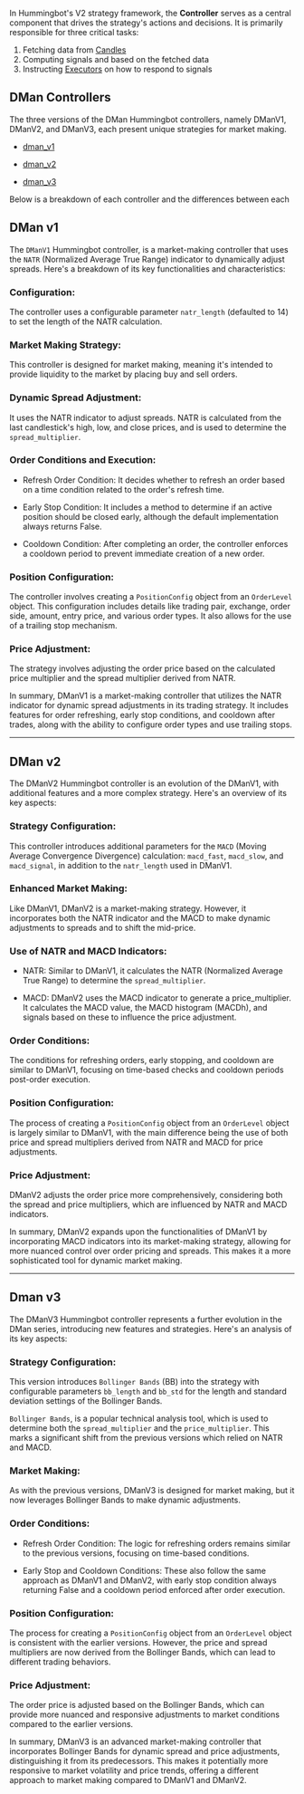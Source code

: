 In Hummingbot's V2 strategy framework, the **Controller** serves as a central component that drives the strategy's actions and decisions. It is primarily responsible for three critical tasks:

1. Fetching data from [Candles](./candles-feed.md)
2. Computing signals and based on the fetched data
3. Instructing [Executors](./executors.md) on how to respond to signals

## DMan Controllers

 The three versions of the DMan Hummingbot controllers, namely DManV1, DManV2, and DManV3, each present unique strategies for market making. 

- [dman_v1](https://github.com/hummingbot/hummingbot/blob/master/hummingbot/smart_components/controllers/dman_v1.py)

- [dman_v2](https://github.com/hummingbot/hummingbot/blob/master/hummingbot/smart_components/controllers/dman_v2.py)

- [dman_v3](https://github.com/hummingbot/hummingbot/blob/master/hummingbot/smart_components/controllers/dman_v3.py)

Below is a breakdown of each controller and the differences between each


## DMan v1 

The `DManV1` Hummingbot controller, is a market-making controller that uses the `NATR` (Normalized Average True Range) indicator to dynamically adjust spreads. Here's a breakdown of its key functionalities and characteristics:

### **Configuration:** 

The controller uses a configurable parameter `natr_length` (defaulted to 14) to set the length of the NATR calculation.

### **Market Making Strategy:** 

This controller is designed for market making, meaning it's intended to provide liquidity to the market by placing buy and sell orders.

### **Dynamic Spread Adjustment:** 

It uses the NATR indicator to adjust spreads. NATR is calculated from the last candlestick's high, low, and close prices, and is used to determine the `spread_multiplier`.

### **Order Conditions and Execution:**

- Refresh Order Condition: It decides whether to refresh an order based on a time condition related to the order's refresh time.

- Early Stop Condition: It includes a method to determine if an active position should be closed early, although the default implementation always returns False.

- Cooldown Condition: After completing an order, the controller enforces a cooldown period to prevent immediate creation of a new order.

### **Position Configuration:** 

The controller involves creating a `PositionConfig` object from an `OrderLevel` object. This configuration includes details like trading pair, exchange, order side, amount, entry price, and various order types. It also allows for the use of a trailing stop mechanism.

### **Price Adjustment:** 

The strategy involves adjusting the order price based on the calculated price multiplier and the spread multiplier derived from NATR.

In summary, DManV1 is a market-making controller that utilizes the NATR indicator for dynamic spread adjustments in its trading strategy. It includes features for order refreshing, early stop conditions, and cooldown after trades, along with the ability to configure order types and use trailing stops.

---

## DMan v2

The DManV2 Hummingbot controller is an evolution of the DManV1, with additional features and a more complex strategy. Here's an overview of its key aspects:

### **Strategy Configuration:** 

This controller introduces additional parameters for the `MACD` (Moving Average Convergence Divergence) calculation: `macd_fast`, `macd_slow`, and `macd_signal`, in addition to the `natr_length` used in DManV1.

### **Enhanced Market Making:** 

Like DManV1, DManV2 is a market-making strategy. However, it incorporates both the NATR indicator and the MACD to make dynamic adjustments to spreads and to shift the mid-price.

### **Use of NATR and MACD Indicators:**

- NATR: Similar to DManV1, it calculates the NATR (Normalized Average True Range) to determine the `spread_multiplier`.

- MACD: DManV2 uses the MACD indicator to generate a price_multiplier. It calculates the MACD value, the MACD histogram (MACDh), and signals based on these to influence the price adjustment.

### **Order Conditions:** 

The conditions for refreshing orders, early stopping, and cooldown are similar to DManV1, focusing on time-based checks and cooldown periods post-order execution.

### **Position Configuration:** 

The process of creating a `PositionConfig` object from an `OrderLevel` object is largely similar to DManV1, with the main difference being the use of both price and spread multipliers derived from NATR and MACD for price adjustments.

### **Price Adjustment:** 

DManV2 adjusts the order price more comprehensively, considering both the spread and price multipliers, which are influenced by NATR and MACD indicators.

In summary, DManV2 expands upon the functionalities of DManV1 by incorporating MACD indicators into its market-making strategy, allowing for more nuanced control over order pricing and spreads. This makes it a more sophisticated tool for dynamic market making.

---

## Dman v3

The DManV3 Hummingbot controller represents a further evolution in the DMan series, introducing new features and strategies. Here's an analysis of its key aspects:

### **Strategy Configuration:** 

This version introduces `Bollinger Bands` (BB) into the strategy with configurable parameters `bb_length` and `bb_std` for the length and standard deviation settings of the Bollinger Bands.

`Bollinger Bands`, is a popular technical analysis tool, which is used to determine both the `spread_multiplier` and the `price_multiplier`. This marks a significant shift from the previous versions which relied on NATR and MACD.

### **Market Making:** 

As with the previous versions, DManV3 is designed for market making, but it now leverages Bollinger Bands to make dynamic adjustments.

### **Order Conditions:**

-  Refresh Order Condition: The logic for refreshing orders remains similar to the previous versions, focusing on time-based conditions.

-  Early Stop and Cooldown Conditions: These also follow the same approach as DManV1 and DManV2, with early stop condition always returning False and a cooldown period enforced after order execution.

### **Position Configuration:** 

The process for creating a `PositionConfig` object from an `OrderLevel` object is consistent with the earlier versions. However, the price and spread multipliers are now derived from the Bollinger Bands, which can lead to different trading behaviors.

### **Price Adjustment:** 

The order price is adjusted based on the Bollinger Bands, which can provide more nuanced and responsive adjustments to market conditions compared to the earlier versions.

In summary, DManV3 is an advanced market-making controller that incorporates Bollinger Bands for dynamic spread and price adjustments, distinguishing it from its predecessors. This makes it potentially more responsive to market volatility and price trends, offering a different approach to market making compared to DManV1 and DManV2.